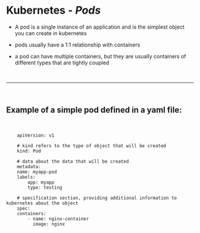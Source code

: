 # Kubernetes - ***Pods***

- A pod is a single instance of an application and is the simplest object you can create in kubernetes

- pods usually have a 1:1 relationship with containers

- a pod can have multiple containers, but they are usually containers of different types that are tightly coupled 

<br>

___

<br>

## **Example of a simple pod defined in a yaml file:**

<br>

```
    apiVersion: v1

    # kind refers to the type of object that will be created
    kind: Pod

    # data about the data that will be created
    metadata:
    name: myapp-pod
    labels:
        app: myapp
        type: testing

    # specification section, providing additional information to kubernetes about the object
    spec:
    containers:
        - name: nginx-container
          image: nginx
```
